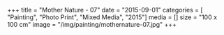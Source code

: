 +++
title = "Mother Nature - 07"
date = "2015-09-01"
categories = [ "Painting", "Photo Print", "Mixed Media", "2015"]
media = []
size = "100 x 100 cm"
image = "/img/painting/mothernature-07.jpg"
+++
